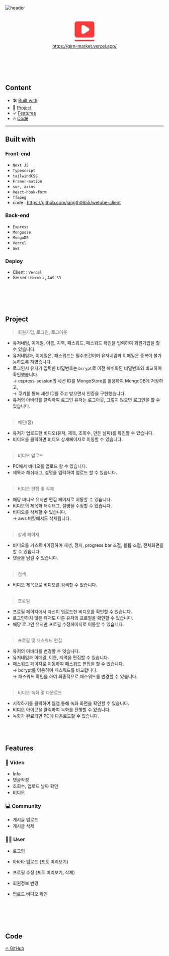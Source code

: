 ![header](https://capsule-render.vercel.app/api?type=rounded&color=auto&height=120&section=header&text=Wetube&fontSize=70)

<div align="center">
    <br />
    <div>
      <img style="border-radius:10px" height="70" src="./assets/wetube-logo.png" />
    </div>
    <a display="block" href="hhttps://girn-market.vercel.app/" >
      https://girn-market.vercel.app/
    </a>
    <br />
</div>

<br></br><br></br>

## Content

- 🛠 [Built with](#built-with)
- 🚀 [Project](#project)
- ✓ [Features](#features)
- 🔥 [Code](#code)

---

## Built with

### Front-end

- `Next JS`
- `Typescript`
- `tailwindCSS`
- `Framer-motion`
- `swr, axios`
- `React-hook-form`
- `ffmpeg`
- code : <a>https://github.com/jangth0655/wetube-client</a>

### Back-end

- `Express`
- `Mongoose`
- `MongoDB`
- `Vercel`
- `aws`

### Deploy

- Client : `Vercel`
- Server : `Heroku` , `AWS S3`

<br></br><br></br>

## Project

> 회원가입, 로그인, 로그아웃

- 유저네임, 이메일, 이름, 지역, 패스워드, 패스워드 확인을 입력하여 회원가입을 할 수 있습니다.
- 유저네임과, 이메일은, 패스워드는 필수조건이며 유저네임과 이메일은 중복이 불가능하도록 하였습니다.
- 로그인시 유저가 입력한 비밃번호는 `bcrypt`로 이전 해쉬화된 비밀번호와 비교하여 확인했습니다.  
  → express-session의 세션 ID를 MongoStore를 활용하여 MongoDB에 저장하고,  
  → 쿠키를 통해 세션 ID를 주고 받으면서 인증을 구현했습니다.
- 유저의 아바타를 클릭하여 로그인 유저는 로그아웃, 그렇지 않으면 로그인을 할 수있습니다.
  <br></br>

> 메인(홈)

- 유저가 업로드한 비디오(유저, 제목, 조회수, 만든 날짜)를 확인할 수 있습니다.
- 비디오를 클릭하면 비디오 상세페이지로 이동할 수 있습니다.
  <br></br>

> 비디오 업로드

- PC에서 비디오를 업로드 할 수 있습니다.
- 제목과 해쉬태그, 설명을 입력하여 업로드 할 수 있습니다.
  <br></br>

> 비디오 편집 및 삭제

- 해당 비디오 유저만 편집 페이지로 이동할 수 있습니다.
- 비디오의 제목과 해쉬태그, 설명을 수정할 수 있습니다.
- 비디오를 삭제할 수 있습니다.  
  → aws 버킷에서도 삭제됩니다.
  <br></br>

> 상세 페이지

- 비디오를 커스트마이징하여 재생, 정지, progress bar 조절, 볼륨 조절, 전체화면을 할 수 있습니다.
- 댓글을 남길 수 있습니다.
  <br></br>

> 검색

- 비디오 제목으로 비디오를 검색할 수 있습니다.
  <br></br>

> 프로필

- 프로필 페이지에서 자신이 업로드한 비디오를 확인할 수 있습니다.
- 로그인하지 않은 유저도 다른 유저의 프로필을 확인할 수 있습니다.
- 해당 로그인 유저만 프로필 수정페이지로 이동할 수 있습니다.
  <br></br>

> 프로필 및 패스워드 편집

- 유저의 아바타를 변경할 수 잇습니다.
- 유저네임과 이메일, 이름, 지역을 편집할 수 있습니다.
- 패스워드 페이지로 이동하여 패스워드 편집을 할 수 있습니다.  
  → bcrypt를 이용하여 패스워드를 비교합니다.  
  → 패스워드 확인을 하여 최종적으로 패스워드를 변경할 수 있습니다.
  <br></br>

> 비디오 녹화 및 다운로드

- 시작하기를 클릭하여 웹캠 통해 녹화 화면을 확인할 수 있습니다.
- 비디오 아이콘을 클릭하여 녹화를 진행할 수 있습니다.
- 녹화가 완료되면 PC에 다운로드할 수 있습니다.
  <br></br><br></br>

## Features

### 🌈 Video

- Info
- 댓글작성
- 조회수, 업로드 날짜 확인
- 비디오
  <br />

### 💻 Community

- 게시글 업로드
- 게시글 삭제
  <br />

### 🙋‍♂️ User

- 로그인
- 아바타 업로드 (포토 미리보기)
- 프로필 수정 (포토 미리보기, 삭제)
- 회원정보 변경
- 업로드 비디오 확인

  <br></br><br></br>

## Code

<a href="https://github.com/jangth0655/nextjs-girnmarket">🔥 GitHub</a>
<br></br><br></br>
